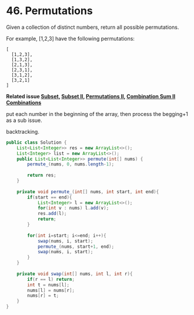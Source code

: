 # 46. Permutations

Given a collection of distinct numbers, return all possible permutations.

For example,
[1,2,3] have the following permutations:

```
[
  [1,2,3],
  [1,3,2],
  [2,1,3],
  [2,3,1],
  [3,1,2],
  [3,2,1]
]
```

**Related issue  [Subset](78.md),     [Subset II](90.md),  [Permutations II](47.md),    [Combination Sum II](40.md) [Combinations](77.md)**

put each number in the beginning of the array, then process the begging+1 as a sub issue.

backtracking.

```java
public class Solution {
    List<List<Integer>> res = new ArrayList<>();
    List<Integer> list = new ArrayList<>();
    public List<List<Integer>> permute(int[] nums) {
        permute_(nums, 0, nums.length-1);
    
        return res;
    }
    
    private void permute_(int[] nums, int start, int end){
        if(start == end){
            List<Integer> l = new ArrayList<>();
            for(int v : nums) l.add(v);
            res.add(l);
            return;
        }
        
        for(int i=start; i<=end; i++){
            swap(nums, i, start);
            permute_(nums, start+1, end);
            swap(nums, i, start);
        }
    }
    
    private void swap(int[] nums, int l, int r){
        if(r == l) return;
        int t = nums[l];
        nums[l] = nums[r];
        nums[r] = t;
    }
}
```